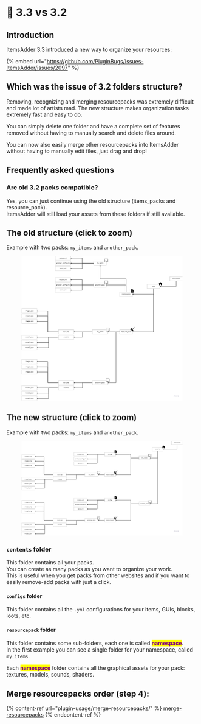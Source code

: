 # 🗿 3.3 vs 3.2

## Introduction

ItemsAdder 3.3 introduced a new way to organize your resources:

{% embed url="https://github.com/PluginBugs/Issues-ItemsAdder/issues/2097" %}

## Which was the issue of 3.2 folders structure?

Removing, recognizing and merging resourcepacks was extremely difficult and made lot of artists mad. The new structure makes organization tasks extremely fast and easy to do.

You can simply delete one folder and have a complete set of features removed without having to manually search and delete files around.

You can now also easily merge other resourcepacks into ItemsAdder without having to manually edit files, just drag and drop!

## Frequently asked questions

### Are old 3.2 packs compatible?

Yes, you can just continue using the old structure (items\_packs and resource\_pack).\
ItemsAdder will still load your assets from these folders if still available.

## The old structure (click to zoom)

Example with two packs: `my_items` and `another_pack`.

<figure><img src=".gitbook/assets/image (12).png" alt=""><figcaption></figcaption></figure>

## The new structure (click to zoom)

Example with two packs: `my_items` and `another_pack`.

<figure><img src=".gitbook/assets/image (2) (1).png" alt=""><figcaption></figcaption></figure>

### `contents` folder

This folder contains all your packs. \
You can create as many packs as you want to organize your work.\
This is useful when you get packs from other websites and if you want to easily remove-add packs with just a click.

#### `configs` folder

This folder contains all the `.yml` configurations for your items, GUIs, blocks, loots, etc.

#### `resourcepack` folder

This folder contains some sub-folders, each one is called <mark style="color:purple;">**namespace**</mark>.\
In the first example you can see a single folder for your namespace, called `my_items`.

Each <mark style="color:purple;">**namespace**</mark> folder contains all the graphical assets for your pack: textures, models, sounds, shaders.

## Merge resourcepacks order (step 4):

{% content-ref url="plugin-usage/merge-resourcepacks/" %}
[merge-resourcepacks](plugin-usage/merge-resourcepacks/)
{% endcontent-ref %}
